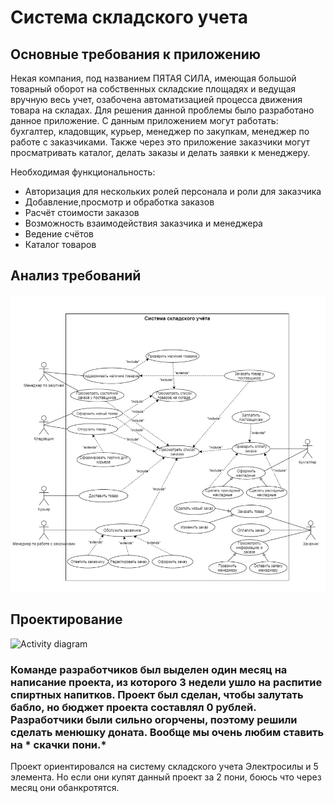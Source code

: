 # Система складского учета

## Основные требования к приложению

Некая компания, под названием ПЯТАЯ СИЛА, имеющая большой товарный оборот на собственных складские площадях и ведущая вручную весь учет, озабочена автоматизацией процесса движения товара на складах. Для решения данной проблемы было разработано данное приложение. С данным приложением могут работать: бухгалтер, кладовщик, курьер, менеджер по закупкам, менеджер по работе с заказчиками. Также через это приложение заказчики могут просматривать каталог, делать заказы и делать заявки к менеджеру. 


Необходимая функциональность:
- Авторизация для нескольких ролей персонала и роли для заказчика
- Добавление,просмотр и обработка заказов
- Расчёт стоимости заказов
- Возможность взаимодействия заказчика и менеджера
- Ведение счётов
- Каталог товаров

Анализ требований
-----------------

![Use-Case](AsvihzlTvqA.jpg)


Проектирование
--------------

![Activity diagram]()
### Команде разработчиков был выделен один месяц на написание проекта, из которого 3 недели ушло на распитие спиртных напитков. Проект был сделан, чтобы залутать бабло, но бюджет проекта составлял 0 рублей. Разработчики были сильно огорчены, поэтому решили сделать менюшку доната. Вообще мы очень любим ставить на * скачки пони.*
Проект ориентировался на систему складского учета Электросилы и 5 элемента. Но если они купят данный проект за 2 пони, боюсь что через месяц они обанкротятся.

